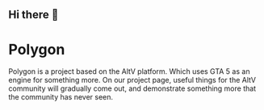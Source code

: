 ## Hi there 👋

# Polygon

Polygon is a project based on the AltV platform. Which uses GTA 5 as an engine for something more. On our project page, useful things for the AltV community will gradually come out, and demonstrate something more that the community has never seen.
